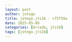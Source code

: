 ```yaml
---
layout: post
author: jotego
title: jotego.jts16 - cf5f59a
date: 2025-05-09
categories: [Arcade, jts16]
tags: [jotego.jts16]
---
```


